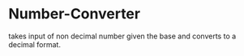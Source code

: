 # Number-Converter
takes input of non decimal number given the base and converts to a decimal format.
